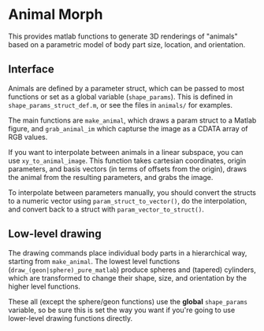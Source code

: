 # Animal Morph

This provides matlab functions to generate 3D renderings of "animals" based on a
parametric model of body part size, location, and orientation.

## Interface

Animals are defined by a parameter struct, which can be passed to most functions
or set as a global variable (`shape_params`). This is defined in
`shape_params_struct_def.m`, or see the files in `animals/` for examples.

The main functions are `make_animal`, which draws a param struct to a Matlab
figure, and `grab_animal_im` which capturse the image as a CDATA array of RGB
values. 

If you want to interpolate between animals in a linear subspace, you can use
`xy_to_animal_image`. This function takes cartesian coordinates, origin
parameters, and basis vectors (in terms of offsets from the origin), draws the
animal from the resulting parameters, and grabs the image.

To interpolate between parameters manually, you should convert the structs to a
numeric vector using `param_struct_to_vector()`, do the interpolation, and
convert back to a struct with `param_vector_to_struct()`.

## Low-level drawing

The drawing commands place individual body parts in a hierarchical way, starting
from `make_animal`. The lowest level functions
(`draw_(geon|sphere)_pure_matlab`) produce spheres and (tapered) cylinders,
which are transformed to change their shape, size, and orientation by the higher
level functions. 

These all (except the sphere/geon functions) use the __global__ `shape_params`
variable, so be sure this is set the way you want if you're going to use
lower-level drawing functions directly.
